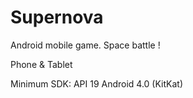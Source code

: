 # Supernova
Android mobile game. Space battle !

Phone & Tablet

Minimum SDK: API 19 Android 4.0 (KitKat)
